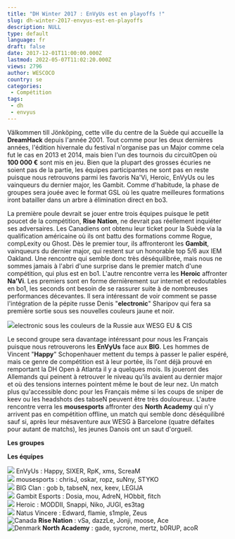 ```yaml
---
title: "DH Winter 2017 : EnVyUs est en playoffs !"
slug: dh-winter-2017-envyus-est-en-playoffs
description: NULL
type: default
language: fr
draft: false
date: 2017-12-01T11:00:00.000Z
lastmod: 2022-05-07T11:02:20.000Z
views: 2796
author: WESCOCO
country: se
categories:
 - Compétition
tags:
 - dh
 - envyus
---
```

Välkommen till Jönköping, cette ville du centre de la Suède qui accueille la **DreamHack** depuis l'année 2001\. Tout comme pour les deux dernières années, l'édition hivernale du festival n'organise pas un Major comme cela fut le cas en 2013 et 2014, mais bien l'un des tournois du circuitOpen où **100 000 €** sont mis en jeu. Bien que la plupart des grosses écuries ne soient pas de la partie, les équipes participantes ne sont pas en reste puisque nous retrouvons parmi les favoris Na'Vi, Heroic, EnVyUs ou les vainqueurs du dernier major, les Gambit. Comme d'habitude, la phase de groupes sera jouée avec le format GSL où les quatre meilleures formations iront batailler dans un arbre à élimination direct en bo3.

La première poule devrait se jouer entre trois équipes puisque le petit poucet de la compétition, **Rise Nation**, ne devrait pas réellement inquiéter ses adversaires. Les Canadiens ont obtenu leur ticket pour la Suède via la qualification américaine où ils ont battu des formations comme Rogue, compLexity ou Ghost. Dès le premier tour, ils affronteront les **Gambit**, vainqueurs du dernier major, qui restent sur un honorable top 5/6 aux IEM Oakland. Une rencontre qui semble donc très déséquilibrée, mais nous ne sommes jamais à l'abri d'une surprise dans le premier match d'une compétition, qui plus est en bo1\. L'autre rencontre verra les **Heroic** affronter **Na'Vi**. Les premiers sont en forme dernièrement sur internet et redoutables en bo1, les seconds ont besoin de se rassurer suite à de nombreuses performances décevantes. Il sera intéressant de voir comment se passe l'intégration de la pépite russe Denis "**electronic**" Sharipov qui fera sa première sortie sous ses nouvelles couleurs jaune et noir.

![](https://flickshot-ue.s3.eu-west-2.amazonaws.com/flickshot/article/5a1ff881d905c/images/wzs0VuDh8W9YFTmNZFay3wWX1ntgy3I5Hl4ZkFbq.jpeg)electronic sous les couleurs de la Russie aux WESG EU & CIS

Le second groupe sera davantage intéressant pour nous les Français puisque nous retrouverons les **EnVyUs** face aux **BIG**. Les hommes de Vincent "**Happy**" Schopenhauer mettent du temps à passer le palier espéré, mais ce genre de compétition est à leur portée, ils l'ont déjà prouvé en remportant la DH Open à Atlanta il y a quelques mois. Ils joueront des Allemands qui peinent à retrouver le niveau qu'ils avaient au dernier major et où des tensions internes pointent même le bout de leur nez. Un match plus qu'accessible donc pour les Français même si les coups de sniper de keev ou les headshots des tabseN peuvent être très douloureux. L'autre rencontre verra les **mousesports** affronter des **North Academy** qui n'y arrivent pas en compétition offline, un match qui semble donc déséquilibré sauf si, après leur mésaventure aux WESG à Barcelone (quatre défaites pour autant de matchs), les jeunes Danois ont un saut d'orgueil. 

**Les groupes**

**Les équipes**

![](/images/countries/fr.svg) EnVyUs : Happy, SIXER, RpK, xms, ScreaM⁠  
![](/images/countries/eu.svg) mousesports : chrisJ, oskar, ropz, suNny, STYKO⁠  
![](/images/countries/de.svg) BIG Clan : gob b, tabseN, nex, keev, LEGIJA⁠  
![](/images/countries/kz.svg) Gambit Esports : Dosia, mou, AdreN, HObbit, fitch⁠  
![](/images/countries/dk.svg) Heroic : MODDII, Snappi, Niko, JUGI, es3tag⁠  
![](/images/countries/ua.svg) Natus Vincere : Edward, flamie, s1mple, Zeus⁠  
![Canada](/images/countries/ca.svg)⁠ **Rise Nation** : vSa, dazzLe, Jonji, moose, Ace  
![Denmark](/images/countries/dk.svg)⁠ **North Academy** : gade, sycrone, mertz, b0RUP, acoR
